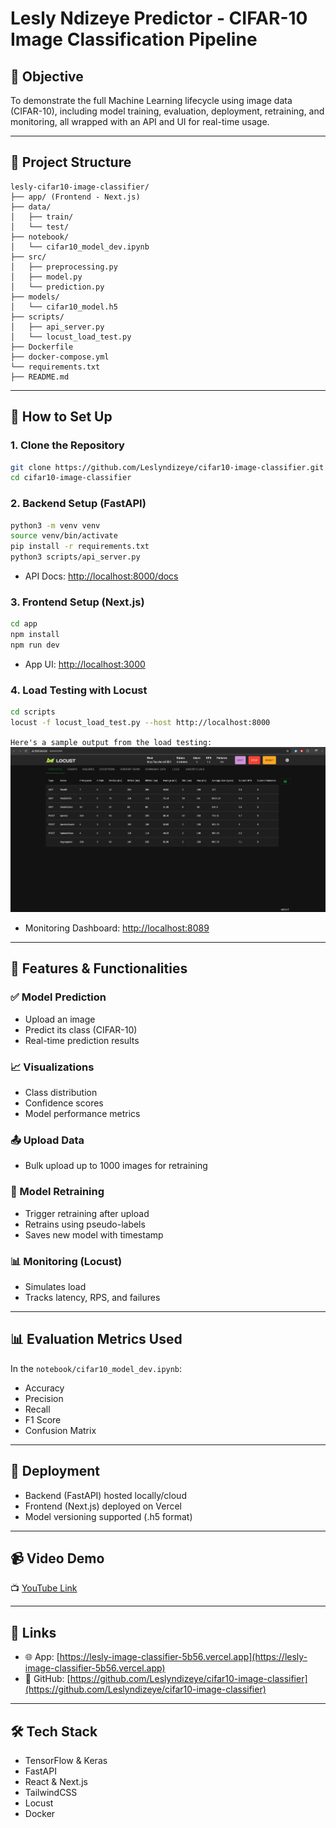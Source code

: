 #  Lesly Ndizeye Predictor - CIFAR-10 Image Classification Pipeline

## 🎯 Objective

To demonstrate the full Machine Learning lifecycle using image data (CIFAR-10), including model training, evaluation, deployment, retraining, and monitoring, all wrapped with an API and UI for real-time usage.

---

## 📁 Project Structure

```
lesly-cifar10-image-classifier/
├── app/ (Frontend - Next.js)
├── data/
│   ├── train/
│   └── test/
├── notebook/
│   └── cifar10_model_dev.ipynb
├── src/
│   ├── preprocessing.py
│   ├── model.py
│   └── prediction.py
├── models/
│   └── cifar10_model.h5
├── scripts/
│   ├── api_server.py
│   └── locust_load_test.py
├── Dockerfile
├── docker-compose.yml
└── requirements.txt
├── README.md
```

---

## 🚀 How to Set Up

### 1. Clone the Repository

```bash
git clone https://github.com/Leslyndizeye/cifar10-image-classifier.git
cd cifar10-image-classifier
```

### 2. Backend Setup (FastAPI)

```bash
python3 -m venv venv
source venv/bin/activate
pip install -r requirements.txt
python3 scripts/api_server.py
```

* API Docs: [http://localhost:8000/docs](http://localhost:8000/docs)

### 3. Frontend Setup (Next.js)

```bash
cd app
npm install
npm run dev
```

* App UI: [http://localhost:3000](http://localhost:3000)

### 4. Load Testing with Locust

```bash
cd scripts
locust -f locust_load_test.py --host http://localhost:8000
```
``Here's a sample output from the load testing:``
![Locust Load Test Results](locust_image.png)

* Monitoring Dashboard: [http://localhost:8089](http://localhost:8089)

---

## 🧪 Features & Functionalities

### ✅ Model Prediction

* Upload an image
* Predict its class (CIFAR-10)
* Real-time prediction results

### 📈 Visualizations

* Class distribution
* Confidence scores
* Model performance metrics

### 📤 Upload Data

* Bulk upload up to 1000 images for retraining

### 🔁 Model Retraining

* Trigger retraining after upload
* Retrains using pseudo-labels
* Saves new model with timestamp

### 📊 Monitoring (Locust)

* Simulates load
* Tracks latency, RPS, and failures

---

## 📊 Evaluation Metrics Used

In the `notebook/cifar10_model_dev.ipynb`:

* Accuracy
* Precision
* Recall
* F1 Score
* Confusion Matrix

---

## 🔐 Deployment

* Backend (FastAPI) hosted locally/cloud
* Frontend (Next.js) deployed on Vercel
* Model versioning supported (.h5 format)

---

## 📹 Video Demo

📺 [YouTube Link](https://youtu.be/your-demo-link)

---

## 🔗 Links

* 🌐 App: [https://lesly-image-classifier-5b56.vercel.app](https://lesly-image-classifier-5b56.vercel.app)
* 📂 GitHub: [https://github.com/Leslyndizeye/cifar10-image-classifier](https://github.com/Leslyndizeye/cifar10-image-classifier)

---

## 🛠️ Tech Stack

* TensorFlow & Keras
* FastAPI
* React & Next.js
* TailwindCSS
* Locust
* Docker
